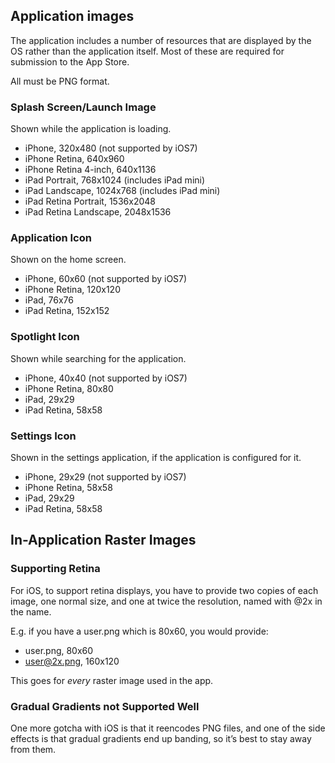 ## Application images

The application includes a number of resources that are displayed by the OS
rather than the application itself. Most of these are required for submission
to the App Store.

All must be PNG format.

### Splash Screen/Launch Image

Shown while the application is loading.

- iPhone, 320x480 (not supported by iOS7)
- iPhone Retina, 640x960
- iPhone Retina 4-inch, 640x1136
- iPad Portrait, 768x1024 (includes iPad mini)
- iPad Landscape, 1024x768 (includes iPad mini)
- iPad Retina Portrait, 1536x2048
- iPad Retina Landscape, 2048x1536

### Application Icon

Shown on the home screen.

- iPhone, 60x60 (not supported by iOS7)
- iPhone Retina, 120x120
- iPad, 76x76
- iPad Retina, 152x152

### Spotlight Icon

Shown while searching for the application.

- iPhone, 40x40 (not supported by iOS7)
- iPhone Retina, 80x80
- iPad, 29x29
- iPad Retina, 58x58

### Settings Icon

Shown in the settings application, if the application is configured for it.

- iPhone, 29x29 (not supported by iOS7)
- iPhone Retina, 58x58
- iPad, 29x29
- iPad Retina, 58x58

## In-Application Raster Images

### Supporting Retina

For iOS, to support retina displays, you have to provide two copies of each
image, one normal size, and one at twice the resolution, named with @2x in the
name.

E.g. if you have a user.png which is 80x60, you would provide:

- user.png, 80x60
- user@2x.png, 160x120

This goes for *every* raster image used in the app.

### Gradual Gradients not Supported Well

One more gotcha with iOS is that it reencodes PNG files, and one of the side
effects is that gradual gradients end up banding, so it’s best to stay away
from them.
